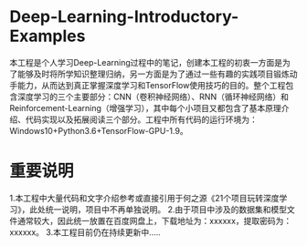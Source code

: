 # Deep-Learning-Introductory-Examples
本工程是个人学习Deep-Learning过程中的笔记，创建本工程的初衷一方面是为了能够及时将所学知识整理归纳，另一方面是为了通过一些有趣的实践项目锻炼动手能力，从而达到真正掌握深度学习和TensorFlow使用技巧的目的。整个工程包含深度学习的三个主要部分：CNN（卷积神经网络）、RNN（循环神经网络）和Reinforcement-Learning（增强学习），其中每个小项目又都包含了基本原理介绍、代码实现以及拓展阅读三个部分。工程中所有代码的运行环境为：Windows10+Python3.6+TensorFlow-GPU-1.9。
# 重要说明
1.本工程中大量代码和文字介绍参考或直接引用于何之源《21个项目玩转深度学习》，此处统一说明，项目中不再单独说明。
2.由于项目中涉及的数据集和模型文件通常较大，因此统一放置在百度网盘上，下载地址为：xxxxxx，提取密码为：xxxxxx。
3.本工程目前仍在持续更新中.....

